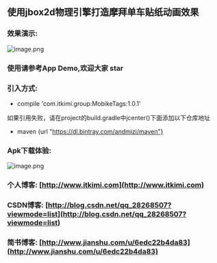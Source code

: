 ## 使用jbox2d物理引擎打造摩拜单车贴纸动画效果

### 效果演示:

![image.png](https://github.com/andmizi/MobikeTags/blob/master/screen/mobike.gif)

### 使用请参考App Demo,欢迎大家 star

### 引入方式:

* compile 'com.itkimi.group:MobikeTags:1.0.1'

如果引用失败，请在project的build.gradle中jcenter()下面添加以下仓库地址

* maven {url "https://dl.bintray.com/andmizi/maven"}

### Apk下载体验:

![image.png](https://github.com/andmizi/MobikeTags/blob/master/screen/qrcode.png)

### 个人博客: [http://www.itkimi.com](http://www.itkimi.com)

### CSDN博客: [http://blog.csdn.net/qq_28268507?viewmode=list](http://blog.csdn.net/qq_28268507?viewmode=list)

### 简书博客: [http://www.jianshu.com/u/6edc22b4da83](http://www.jianshu.com/u/6edc22b4da83)